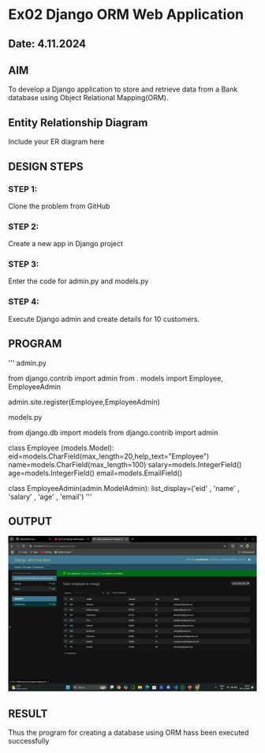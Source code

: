 # Ex02 Django ORM Web Application
## Date: 4.11.2024

## AIM
To develop a Django application to store and retrieve data from a Bank database using Object Relational Mapping(ORM).

## Entity Relationship Diagram

Include your ER diagram here

## DESIGN STEPS

### STEP 1:
Clone the problem from GitHub

### STEP 2:
Create a new app in Django project

### STEP 3:
Enter the code for admin.py and models.py

### STEP 4:
Execute Django admin and create details for 10 customers.

## PROGRAM
'''
admin.py

from django.contrib import admin
from . models import Employee, EmployeeAdmin

admin.site.register(Employee,EmployeeAdmin)

models.py

from django.db import models
from django.contrib import admin 

class Employee (models.Model):
    eid=models.CharField(max_length=20,help_text="Employee")
    name=models.CharField(max_length=100)
    salary=models.IntegerField()
    age=models.IntegerField()
    email=models.EmailField()

class EmployeeAdmin(admin.ModelAdmin):
    list_display=('eid' , 'name' , 'salary' , 'age' , 'email')
'''

## OUTPUT

![alt text](<Screenshot 2024-11-05 085323.png>)


## RESULT
Thus the program for creating a database using ORM hass been executed successfully

